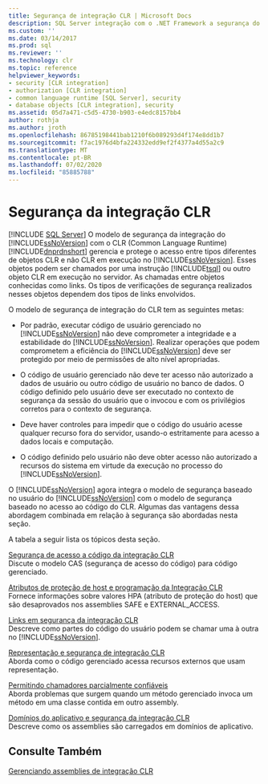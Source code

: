 ```yaml
---
title: Segurança de integração CLR | Microsoft Docs
description: SQL Server integração com o .NET Framework a segurança do CLR gerencia o acesso entre objetos. As verificações de segurança realizadas em objetos dependem das chamadas envolvidas.
ms.custom: ''
ms.date: 03/14/2017
ms.prod: sql
ms.reviewer: ''
ms.technology: clr
ms.topic: reference
helpviewer_keywords:
- security [CLR integration]
- authorization [CLR integration]
- common language runtime [SQL Server], security
- database objects [CLR integration], security
ms.assetid: 05d7a471-c5d5-4730-b903-e4edc8157bb4
author: rothja
ms.author: jroth
ms.openlocfilehash: 86785198441bab1210f6b089293d4f174e8dd1b7
ms.sourcegitcommit: f7ac1976d4bfa224332edd9ef2f4377a4d55a2c9
ms.translationtype: MT
ms.contentlocale: pt-BR
ms.lasthandoff: 07/02/2020
ms.locfileid: "85885788"
---
```

# <a name="clr-integration-security"></a>Segurança da integração CLR

[!INCLUDE [SQL Server](../../../includes/applies-to-version/sqlserver.md)]
  O modelo de segurança da integração do [!INCLUDE[ssNoVersion](../../../includes/ssnoversion-md.md)] com o CLR (Common Language Runtime) [!INCLUDE[dnprdnshort](../../../includes/dnprdnshort-md.md)] gerencia e protege o acesso entre tipos diferentes de objetos CLR e não CLR em execução no [!INCLUDE[ssNoVersion](../../../includes/ssnoversion-md.md)]. Esses objetos podem ser chamados por uma instrução [!INCLUDE[tsql](../../../includes/tsql-md.md)] ou outro objeto CLR em execução no servidor. As chamadas entre objetos conhecidas como links. Os tipos de verificações de segurança realizados nesses objetos dependem dos tipos de links envolvidos.  
  
 O modelo de segurança de integração do CLR tem as seguintes metas:  
  
-   Por padrão, executar código de usuário gerenciado no [!INCLUDE[ssNoVersion](../../../includes/ssnoversion-md.md)] não deve comprometer a integridade e a estabilidade do [!INCLUDE[ssNoVersion](../../../includes/ssnoversion-md.md)]. Realizar operações que podem comprometem a eficiência do [!INCLUDE[ssNoVersion](../../../includes/ssnoversion-md.md)] deve ser protegido por meio de permissões de alto nível apropriadas.  
  
-   O código de usuário gerenciado não deve ter acesso não autorizado a dados de usuário ou outro código de usuário no banco de dados. O código definido pelo usuário deve ser executado no contexto de segurança da sessão do usuário que o invocou e com os privilégios corretos para o contexto de segurança.  
  
-   Deve haver controles para impedir que o código do usuário acesse qualquer recurso fora do servidor, usando-o estritamente para acesso a dados locais e computação.  
  
-   O código definido pelo usuário não deve obter acesso não autorizado a recursos do sistema em virtude da execução no processo do [!INCLUDE[ssNoVersion](../../../includes/ssnoversion-md.md)].  
  
 O [!INCLUDE[ssNoVersion](../../../includes/ssnoversion-md.md)] agora integra o modelo de segurança baseado no usuário do [!INCLUDE[ssNoVersion](../../../includes/ssnoversion-md.md)] com o modelo de segurança baseado no acesso ao código do CLR. Algumas das vantagens dessa abordagem combinada em relação à segurança são abordadas nesta seção.  
  
 A tabela a seguir lista os tópicos desta seção.  
  
 [Segurança de acesso a código da integração CLR](../../../relational-databases/clr-integration/security/clr-integration-code-access-security.md)  
 Discute o modelo CAS (segurança de acesso do código) para código gerenciado.  
  
 [Atributos de proteção de host e programação da Integração CLR](../../../relational-databases/clr-integration-security-host-protection-attributes/host-protection-attributes-and-clr-integration-programming.md)  
 Fornece informações sobre valores HPA (atributo de proteção do host) que são desaprovados nos assemblies SAFE e EXTERNAL_ACCESS.  
  
 [Links em segurança da integração CLR](https://msdn.microsoft.com/library/168efd01-d12e-4bdf-a1b3-0b5c76474eaf)  
 Descreve como partes do código do usuário podem se chamar uma à outra no [!INCLUDE[ssNoVersion](../../../includes/ssnoversion-md.md)].  
  
 [Representação e segurança de integração CLR](https://msdn.microsoft.com/library/1495a7af-2248-4cee-afdb-9269fb3a7774)  
 Aborda como o código gerenciado acessa recursos externos que usam representação.  
  
 [Permitindo chamadores parcialmente confiáveis](https://msdn.microsoft.com/library/20b0248f-36da-4fc3-97d2-3789fcf6e084)  
 Aborda problemas que surgem quando um método gerenciado invoca um método em uma classe contida em outro assembly.  
  
 [Domínios do aplicativo e segurança da integração CLR](/sql/database-engine/dev-guide/allowing-partially-trusted-callers?view=sql-server-2014)  
 Descreve como os assemblies são carregados em domínios de aplicativo.  
  
## <a name="see-also"></a>Consulte Também  
 [Gerenciando assemblies de integração CLR](../../../relational-databases/clr-integration/assemblies/managing-clr-integration-assemblies.md)  
  
  
